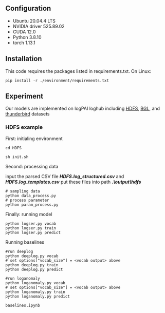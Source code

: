 
## Configuration
- Ubuntu 20.04.4 LTS
- NVIDIA driver 525.89.02 
- CUDA 12.0  
- Python 3.8.10
- torch 1.13.1 

## Installation
This code requires the packages listed in requirements.txt.
On Linux:  
```
pip install -r ./environment/requirements.txt
```

## Experiment
Our models are implemented on logPAI loghub including [HDFS](https://github.com/logpai/loghub/tree/master/HDFS), [BGL](https://github.com/logpai/loghub/tree/master/BGL), and [thunderbird](https://github.com/logpai/loghub/tree/master/Thunderbird) datasets

### HDFS example
First: initialing environment
```shell script
cd HDFS

sh init.sh
```

Second: processing data

input the parsed CSV file ***HDFS.log_structured.csv*** and ***HDFS.log_templates.csv***
put these files into path ***.\output\hdfs***

```shell script
# sampling data
python data_process.py
# process parameter
python param_process.py
```

Finally: running model
```shell script
python logser.py vocab
python logser.py train
python logser.py predict
```

Running baselines
```shell script
#run deeplog
python deeplog.py vocab
# set options["vocab_size"] = <vocab output> above
python deeplog.py train
python deeplog.py predict 

#run loganomaly
python loganomaly.py vocab
# set options["vocab_size"] = <vocab output> above
python loganomaly.py train
python loganomaly.py predict

baselines.ipynb
```

